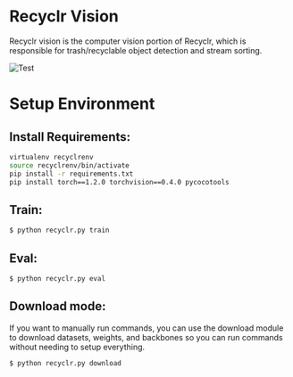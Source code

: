 # Recyclr Vision

Recyclr vision is the computer vision portion of Recyclr, which is responsible for trash/recyclable object detection and stream sorting.

![Test](https://i.imgur.com/L4kuEJD.jpg)

# Setup Environment

## Install Requirements:
```sh
virtualenv recyclrenv
source recyclrenv/bin/activate
pip install -r requirements.txt
pip install torch==1.2.0 torchvision==0.4.0 pycocotools
```

## Train:

```sh
$ python recyclr.py train
```

## Eval:

```sh
$ python recyclr.py eval
````

## Download mode:
If you want to manually run commands, you can use the download module to download datasets, weights, and backbones so you can run commands without needing to setup everything.

```sh
$ python recyclr.py download
```